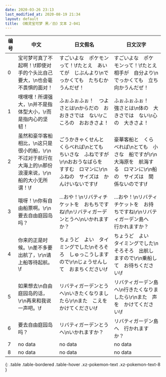 ```yaml
---
date: 2020-03-26 23:13
last_modified_at: 2020-08-19 21:34
layout: default
title: 《精灵宝可梦 黑／白》文本 2-041
---
```

| 编号 | 中文 | 日文假名 | 日文汉字 |
| ---- | ---- | ---- | --- |
| 0 | 宝可梦可真了不起啊！\f即使对手的个头比自己要大，\n也会毫不畏惧的面对！ | すごいよな　ポケモンって！\fたとえ　あいてが　じぶんより\nでっかくても　たちむかうんだぜ！ | すごいよな　ポケモンって！\fたとえ　相手が　自分より\nでっかくても　立ち向かうんだぜ！ |
| 1 | 嘿嘿嘿！所谓强大，\n并不是指体型大小，\r而是指内心的坚韧！ | ふぉふぉふぉ！　つよさとは\nからだの　おおきさでは　ない\rこころの　おおきさよ！ | ふぉふぉふぉ！　強さとは\n体の　大きさでは　ない\r心の　大きさよ！ |
| 2 | 虽然和豪华客船相比，\n这只是很小的船，\r\n不过对于航行在大海上的\n那份浪漫来说，\r\n船的大小无所谓！\f | ごうかきゃくせんと　くらべれば\nとても　ちいさな　ふねですが\r\nおおうなばらを　すすむ　ロマンに\r\nふねの　サイズは　かんけいないです\f | 豪華客船と　くらべれば\nとても　小さな　船ですが\r\n大海原を　航海する　ロマンに\r\n船の　サイズは　関係ないのです\f |
| 3 | 哦呀！\n你有自由船票啊。\r\n要去自由庭园岛吗？ | …おや！\nリバティチケットを　おもちですね\f\nリバティガーデンとうへ\nいかれますか？ | …おや！\nリバティチケットを　お持ちですね\r\nリバティガーデン島へ　行かれますか？ |
| 4 | 你来的正是时候。\n差不多要出航了，\r\n请上船等待起航。\f | ちょうど　よい　タイミングでした\nそろそろ　しゅっこうしますので\r\nじょうせんして　おまちください\f | ちょうど　よい　タイミングでした\nそろそろ　出航しますので\r\n乗船して　お待ちください\f |
| 5 | 如果想去\n自由庭园岛的话，\r\n再来和我说一声吧。\f | リバティガーデンとうへ\nいきたくなりましたら\r\nまた　こえを　かけてください\f | リバティガーデン島へ\n行きたくなりましたら\r\nまた　声を　かけてください\f |
| 6 | 要去自由庭园岛吗？ | リバティガーデンとうへ\nいかれますか？ | リバティガーデン島へ　行かれますか？ |
| 7 | no data | no data | no data |
| 8 | no data | no data | no data |
{: .table .table-bordered .table-hover .xz-pokemon-text .xz-pokemon-text-8 }